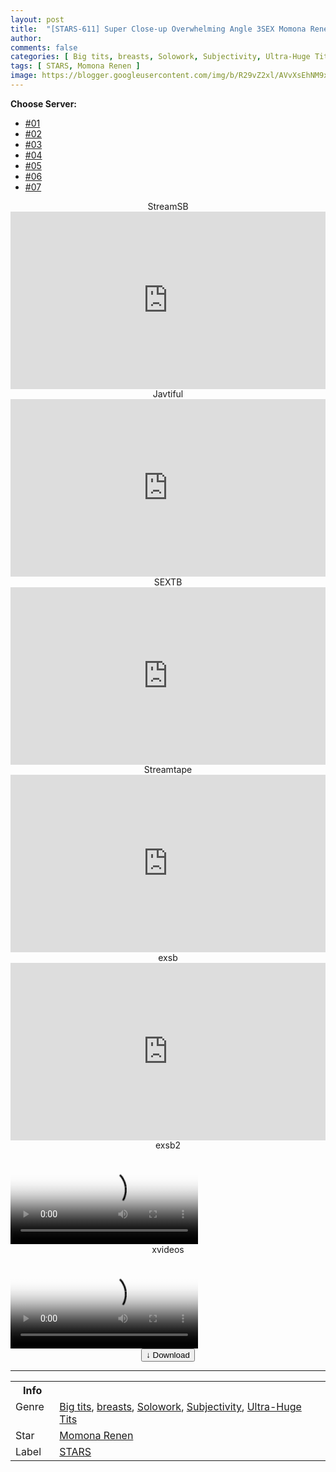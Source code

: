 ```yaml
---
layout: post
title:  "[STARS-611] Super Close-up Overwhelming Angle 3SEX Momona Renen SODstar 1 in a million"
author: 
comments: false
categories: [ Big tits, breasts, Solowork, Subjectivity, Ultra-Huge Tits ]
tags: [ STARS, Momona Renen ]
image: https://blogger.googleusercontent.com/img/b/R29vZ2xl/AVvXsEhNM9x9d_lBs0BhsdmbuBG5C5hOcY86kk-Spln-bzOvj0MqP6NMBCxikZWxw6NW9tZwAFJcjMT9ElbMZT_j1GTkZDBOA2b-P95GEp8Zij7YzjM4lRWJVXZa7YA5v4HsPrJLBiInSoEc97h7jJjVBwCwfg3BHtC5r-5KKyxRuaZMPvldRXDADaa3efYC/s1600/1stars611pl.jpg
---
```


<div id="utb">
<b>Choose Server:</b>
<ul id="udltb">
<li><a href="#tab1">#01</a></li>
<li><a href="#tab2">#02</a></li>
<li><a href="#tab3">#03</a></li>
<li><a href="#tab4">#04</a></li>
<li><a href="#tab5">#05</a></li>
<li><a href="#tab6">#06</a></li>
<li><a href="#tab7">#07</a></li>
</ul>
<div id="udlctn">
<div id="tab1">
<!--- #01 Start --->
<center>StreamSB</center>
<div style="padding-bottom:56.25%; position:relative; display:block; width: 100%">
  <iframe width="100%" height="100%"
    src="https://sbfull.com/e/u86dta767zq1.html"
    frameborder="0" allowfullscreen="" style="position:absolute; top:0; left: 0">
  </iframe>
</div>
<!--- #01 End --->
</div>
<div id="tab2">
<!--- #02 Start --->
<center>Javtiful</center>
<div style="padding-bottom:56.25%; position:relative; display:block; width: 100%">
  <iframe width="100%" height="100%"
    src="https://javtiful.com/embed/2ea06e9ca6d8e8e9caca"
    frameborder="0" allowfullscreen="" style="position:absolute; top:0; left: 0">
  </iframe>
</div>
<!--- #02 End --->
</div>
<div id="tab3">
<!--- #03 Start --->
<center>SEXTB</center>
<div style="padding-bottom:56.25%; position:relative; display:block; width: 100%">
  <iframe width="100%" height="100%"
    src="https://sextb.net/e/stars-611"
    frameborder="0" allowfullscreen="" style="position:absolute; top:0; left: 0">
  </iframe>
</div>
<!--- #03 End --->
</div>
<div id="tab4">
<!--- #04 Start --->
<center>Streamtape</center>
<div style="padding-bottom:56.25%; position:relative; display:block; width: 100%">
  <iframe width="100%" height="100%"
    src="https://streamtape.com/e/dPgom9gXG2ukpae/STARS-611.mp4"
    frameborder="0" allowfullscreen="" style="position:absolute; top:0; left: 0">
  </iframe>
</div>
<!--- #04 End --->
</div>
<div id="tab5">
<!--- #05 Start --->
<center>exsb</center>
<div style="padding-bottom:56.25%; position:relative; display:block; width: 100%">
  <iframe width="100%" height="100%"
    src="https://javside.com/dl?op=download_orig&id=9bg3sk4q3oq0&mode=n&hash=25758784-36-82-1655614323-8c8ad966a3c832d86c526952b007760c"
    frameborder="0" allowfullscreen="" style="position:absolute; top:0; left: 0">
  </iframe>
</div>
<!--- #05 End --->
</div>
<div id="tab6">
<!--- #06 Start --->
<center>exsb2</center>
<video class='js-player' poster="https://blogger.googleusercontent.com/img/b/R29vZ2xl/AVvXsEhNM9x9d_lBs0BhsdmbuBG5C5hOcY86kk-Spln-bzOvj0MqP6NMBCxikZWxw6NW9tZwAFJcjMT9ElbMZT_j1GTkZDBOA2b-P95GEp8Zij7YzjM4lRWJVXZa7YA5v4HsPrJLBiInSoEc97h7jJjVBwCwfg3BHtC5r-5KKyxRuaZMPvldRXDADaa3efYC/s1600/1stars611pl.jpg" controls playsinline>
  <source src="https://javside.com/dl?op=download_orig&id=9bg3sk4q3oq0&mode=n&hash=25758784-36-82-1655614323-8c8ad966a3c832d86c526952b007760c" type="video/mp4">
</video>
<!--- #06 End --->
</div>
<div id="tab7">
<!--- #07 Start --->
<center>xvideos</center>
<video class='js-player' poster="https://blogger.googleusercontent.com/img/b/R29vZ2xl/AVvXsEhNM9x9d_lBs0BhsdmbuBG5C5hOcY86kk-Spln-bzOvj0MqP6NMBCxikZWxw6NW9tZwAFJcjMT9ElbMZT_j1GTkZDBOA2b-P95GEp8Zij7YzjM4lRWJVXZa7YA5v4HsPrJLBiInSoEc97h7jJjVBwCwfg3BHtC5r-5KKyxRuaZMPvldRXDADaa3efYC/s1600/1stars611pl.jpg" controls playsinline>
  <source src="https://video-hw.xvideos-cdn.com/videos_new/mp4/0/6/4/xvideos.com_064cb4b66779680d9bae1c3588e2b7ad.mp4?e=1655632790&ri=1024&rs=85&h=aa515327229811bedbd956db65cb7ed7" type="video/mp4">
</video>
<!--- #07 End --->
</div>
</div>
</div>

<center>
<a href="/svr/stars-611">
<button class="btn btn-outline-dark py-2 px-5 d-block w-100 show-comments"><b>&darr;</b> Download</button>
</a>
</center>
<hr />
<table>
  <tr>
    <th>Info</th>
  </tr>
  <tr>
    <td>Genre &nbsp;</td>
    <td> <a href="/categories#Big-tits">Big tits</a>, <a href="/categories#breasts">breasts</a>, <a href="/categories#Solowork">Solowork</a>, <a href="/categories#Subjectivity">Subjectivity</a>, <a href="/categories#Ultra-Huge-Tits">Ultra-Huge Tits</a></td>
  </tr>
  <tr>
    <td>Star</td>
    <td> <a href="/tags#Momona-Renen">Momona Renen</a></td>
  </tr>
  <tr>
    <td>Label</td>
    <td> <a href="/tags#STARS">STARS</a></td>
  </tr>
</table>
